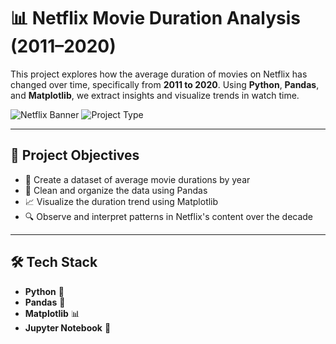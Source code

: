 # 📊 Netflix Movie Duration Analysis (2011–2020)

This project explores how the average duration of movies on Netflix has changed over time, specifically from **2011 to 2020**. Using **Python**, **Pandas**, and **Matplotlib**, we extract insights and visualize trends in watch time.

![Netflix Banner](https://img.shields.io/badge/Data%20Analysis-Python%20%7C%20Pandas%20%7C%20Matplotlib-blue?style=flat-square)
![Project Type](https://img.shields.io/badge/Project-Type%3A%20EDA%20%26%20Data%20Viz-green?style=flat-square)

---

## 🧠 Project Objectives

- 📌 Create a dataset of average movie durations by year
- 🧼 Clean and organize the data using Pandas
- 📈 Visualize the duration trend using Matplotlib
- 🔍 Observe and interpret patterns in Netflix's content over the decade

---

## 🛠️ Tech Stack

- **Python** 🐍
- **Pandas** 🐼
- **Matplotlib** 📊
- **Jupyter Notebook** 📓
